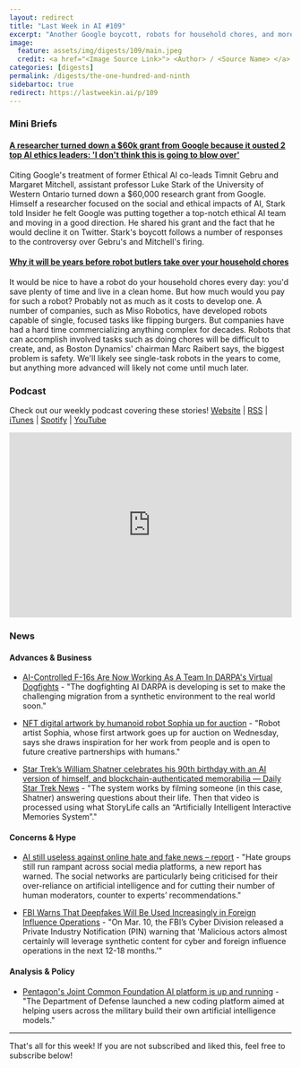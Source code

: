 ```yaml
---
layout: redirect
title: "Last Week in AI #109"
excerpt: "Another Google boycott, robots for household chores, and more!"
image:
  feature: assets/img/digests/109/main.jpeg
  credit: <a href="<Image Source Link>"> <Author> / <Source Name> </a>
categories: [digests]
permalink: /digests/the-one-hundred-and-ninth
sidebartoc: true
redirect: https://lastweekin.ai/p/109
---
```


### Mini Briefs

#### [A researcher turned down a $60k grant from Google because it ousted 2 top AI ethics leaders: 'I don't think this is going to blow over'](https://www.businessinsider.com/ai-researcher-rejects-google-grant-fired-timnit-gebru-margaret-mitchell-2021-3)

Citing Google's treatment of former Ethical AI co-leads Timnit Gebru and Margaret Mitchell, assistant professor Luke Stark of the University of Western Ontario turned down a $60,000 research grant from Google. Himself a researcher focused on the social and ethical impacts of AI, Stark told Insider he felt Google was putting together a top-notch ethical AI team and moving in a good direction. He shared his grant and the fact that he would decline it on Twitter. Stark's boycott follows a number of responses to the controversy over Gebru's and Mitchell's firing.

#### [Why it will be years before robot butlers take over your household chores](https://www.washingtonpost.com/technology/2021/03/23/future-robots-home-jetsons/)

It would be nice to have a robot do your household chores every day: you'd save plenty of time and live in a clean home. But how much would you pay for such a robot? Probably not as much as it costs to develop one. A number of companies, such as Miso Robotics, have developed robots capable of single, focused tasks like flipping burgers. But companies have had a hard time commercializing anything complex for decades. Robots that can accomplish involved tasks such as doing chores will be difficult to create, and, as Boston Dynamics' chairman Marc Raibert says, the biggest problem is safety. We'll likely see single-task robots in the years to come, but anything more advanced will likely not come until much later.


### Podcast

Check out our weekly podcast covering these stories!
[Website](https://aitalk.podbean.com) \|
[RSS](https://feed.podbean.com/aitalk/feed.xml) \|
[iTunes](https://podcasts.apple.com/us/podcast/lets-talk-ai/id1502782720) \|
[Spotify](https://open.spotify.com/show/17HiNdxcoKJLLNibIAyUch) \|
[YouTube](https://www.youtube.com/channel/UCKARTq-t5SPMzwtft8FWwnA)
<iframe title="Let's Talk AI" id="multi_iframe" class="podcast_embed"
 src="https://www.podbean.com/media/player/multi?playlist=http%3A%2F%2Fplaylist.podbean.com%2F7703921%2Fplaylist_multi.xml&vjs=1&kdsowie31j4k1jlf913=4975ccdd28d39e38bf5a1ccaf0c6ca4337fa996b&size=430&skin=9&episode_list_bg=%23ffffff&bg_left=%23000000&bg_mid=%230c5056&bg_right=%232a1844&podcast_title_color=%23c4c4c4&episode_title_color=%23ffffff&auto=0&share=1&fonts=Helvetica&download=0&rtl=0&show_playlist_recent_number=10&pbad=1"
 scrolling="yes" allowfullscreen="" width="100%" height="330" frameborder="0"></iframe>

### News
#### Advances & Business

* [AI-Controlled F-16s Are Now Working As A Team In DARPA's Virtual Dogfights](https://www.thedrive.com/the-war-zone/39899/darpa-now-has-ai-controlled-f-16s-working-as-a-team-in-virtual-dogfights) - "The dogfighting AI DARPA is developing is set to make the challenging migration from a synthetic environment to the real world soon."

* [NFT digital artwork by humanoid robot Sophia up for auction](https://www.reuters.com/article/us-hongkong-robot-idUSKBN2BE0HM) - "Robot artist Sophia, whose first artwork goes up for auction on Wednesday, says she draws inspiration for her work from people and is open to future creative partnerships with humans."

* [Star Trek’s William Shatner celebrates his 90th birthday with an AI version of himself, and blockchain-authenticated memorabilia — Daily Star Trek News](https://www.dailystartreknews.com/read/star-treks-william-shatner-celebrates-his-90th-birthday-with-an-ai-version-of-himself-and-blockchain-authenticated-memorabilia) - "The system works by filming someone (in this case, Shatner) answering questions about their life. Then that video is processed using what StoryLife calls an “Artificially Intelligent Interactive Memories System”."

#### Concerns & Hype

* [AI still useless against online hate and fake news – report](https://www.verdict.co.uk/social-media-hate-fake-news/) - "Hate groups still run rampant across social media platforms, a new report has warned. The social networks are particularly being criticised for their over-reliance on artificial intelligence and for cutting their number of human moderators, counter to experts’ recommendations."

* [FBI Warns That Deepfakes Will Be Used Increasingly in Foreign Influence Operations](https://www.lawfareblog.com/fbi-warns-deepfakes-will-be-used-increasingly-foreign-influence-operations) - "On Mar. 10, the FBI’s Cyber Division released a Private Industry Notification (PIN) warning that 'Malicious actors almost certainly will leverage synthetic content for cyber and foreign influence operations in the next 12-18 months.'"

#### Analysis & Policy

* [Pentagon's Joint Common Foundation AI platform is up and running](https://www.fedscoop.com/joint-common-foundation-ai-platform-launched/) - "The Department of Defense launched a new coding platform aimed at helping users across the military build their own artificial intelligence models."

<hr>

That's all for this week! If you are not subscribed and liked this, feel free to subscribe below!
